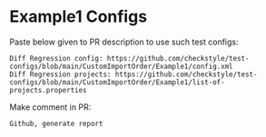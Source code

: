# Example1 Configs
Paste below given to PR description to use such test configs:
```
Diff Regression config: https://github.com/checkstyle/test-configs/blob/main/CustomImportOrder/Example1/config.xml
Diff Regression projects: https://github.com/checkstyle/test-configs/blob/main/CustomImportOrder/Example1/list-of-projects.properties
```
Make comment in PR:
```
Github, generate report
```
